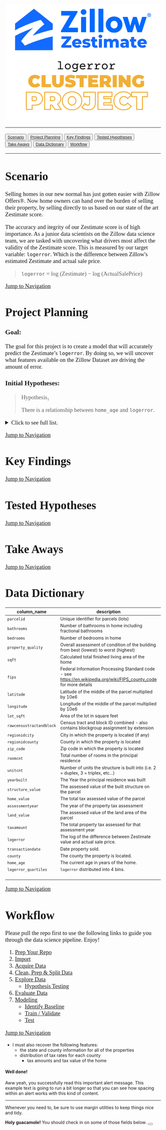 <span style="font-family:Futura; font-size:14pt">


<div style="text-align:center"><img src="zillowprojlogo.png"/></div>

___
<a id='navigation'></a>

<button class="button-save large">[Scenario](#scenario)</button>
<button class="button-save large">[Project Planning](#project-planning)</button>
<button class="button-save large">[Key Findings](#key-findings)</button>
<button class="button-save large">[Tested Hypotheses](#tested-hypotheses)</button>
<button class="button-save large">[Take Aways](#take-aways)</button>
<button class="button-save large">[Data Dictionary](#data-dictionary)</button>
<button class="button-save large">[Workflow](#workflow)</button>
___
    
    
<div class="alert alert-block alert-info"><a name="scenario"></a><h1><i class="fas fa-home"></i> Scenario</h1></div>
Selling homes in our new normal has just gotten easier with Zillow Offers®. Now home owners can hand over the burden of selling their property, by selling directly to us based on our state of the art Zestimate score.

The accuracy and itegrity of our Zestimate score is of high importance. As a junior data scientists on the Zillow data science team, we are tasked with uncovering what drivers most affect the validity of the Zestimate score. This is measured by our target variable: `logerror`. Which is the difference between Zillow's estimated Zestimate and actual sale price. 
>`logerror` = log (Zestimate) − log (ActualSalePrice)


[Jump to Navigation](#navigation)

<div class="alert alert-block alert-info"><a name="project-planning"></a><h1><i class="fab fa-trello"></i> Project Planning</h1></div>
    
### Goal: 
The goal for this project is to create a model that will accurately predict the Zestimate’s `logerror`. By doing so, we will uncover what features available on the Zillow Dataset are driving the amount of error.

### Initial Hypotheses:

> Hypothesis₁
>
> There is a relationship between `home_age` and `logerror`.

<details>
  <summary>Click to see full list. </summary>
    
> Hypothesis₂
>
> There is a relationship between `lot_sqft` and `logerror`.
    
> Hypothesis₃
>
> There is a relationship between `home_value` and `logerror`.
    
> Hypothesis₄
>
> There is a relationship between `zip_code` and `logerror`.
    
> Hypothesis₅
>
> There is a relationship between `sqft` and `logerror`.
    
> Hypothesis₆
>
> There is a relationship between `` and `logerror`.
    
> Hypothesis₇
>
> There is a relationship between `` and `logerror`.
</details>
    
    
[Jump to Navigation](#navigation)
<div class="alert alert-block alert-info"><a name="key-findings"></a><h1><i class="fas fa-highlighter"></i> Key Findings</h1></div>




[Jump to Navigation](#navigation)
<div class="alert alert-block alert-info"><a name="tested-hypotheses"></a><h1><i class="fas fa-hippo"></i> Tested Hypotheses</h1></div>




[Jump to Navigation](#navigation)
<div class="alert alert-block alert-info"><a name="take-aways"></a><h1><i class="fas fa-tasks"></i> Take Aways</h1></div>
 
 
 

[Jump to Navigation](#navigation)
<div class="alert alert-block alert-info"><a name="data-dictionary"></a><h1><i class="fas fa-book"></i> Data Dictionary</h1></div>
    
</span>

| column_name              | description                                                                                                         | key | dtype    |
|--------------------------|---------------------------------------------------------------------------------------------------------------------|-----|----------|
| `parcelid`               | Unique identifier for parcels (lots)                                                                                |     | int64    |
| `bathrooms`              | Number of bathrooms in home including fractional bathrooms                                                          |     | float64  |
| `bedrooms`               | Number of bedrooms in home                                                                                          |     | int64    |
| `property_quality`       | Overall assessment of condition of the building from best (lowest) to worst (highest)                               |     | int64    |
| `sqft`                   | Calculated total finished living area of the home                                                                   |     | float64  |
| `fips`                   | Federal Information Processing Standard code -  see https://en.wikipedia.org/wiki/FIPS_county_code for more details |     | int64    |
| `latitude`               | Latitude of the middle of the parcel multiplied by 10e6                                                             |     | float64  |
| `longitude`              | Longitude of the middle of the parcel multiplied by 10e6                                                            |     | float64  |
| `lot_sqft`               | Area of the lot in square feet                                                                                      |     | float64  |
| `rawcensustractandblock` | Census tract and block ID combined - also contains blockgroup assignment by extension                               |     | float64  |
| `regionidcity`           | City in which the property is located (if any)                                                                      |     | float64  |
| `regionidcounty`         | County in which the property is located                                                                             |     | int64    |
| `zip_code`               | Zip code in which the property is located                                                                           |     | int64    |
| `roomcnt`                | Total number of rooms in the principal residence                                                                    |     | int64    |
| `unitcnt`                | Number of units the structure is built into (i.e. 2 = duplex, 3 = triplex, etc...)                                  |     | int64    |
| `yearbuilt`              | The Year the principal residence was built                                                                          |     | int64    |
| `structure_value`        | The assessed value of the built structure on the parcel                                                             |     | float64  |
| `home_value`             | The total tax assessed value of the parcel                                                                          |     | float64  |
| `assessmentyear`         | The year of the property tax assessment                                                                             |     | int64    |
| `land_value`             | The assessed value of the land area of the parcel                                                                   |     | float64  |
| `taxamount`              | The total property tax assessed for that assessment year                                                            |     | float64  |
| `logerror`               | The log of the difference between Zestimate value and actual sale price.                                            |     | float64  |
| `transactiondate`        | Date property sold.                                                                                                 |     | object   |
| `county`                 | The county the property is located.                                                                                 |     | object   |
| `home_age`               | The current age in years of the home.                                                                               |     | int64    |
| `logerror_quartiles`     | `logerror` distributed into 4 bins.                                                                                 |     | category |
|                          |                                                                                                                     |     |          |
|                          |                                                                                                                     |     |          |
|                          |                                                                                                                     |     |          |
|                          |                                                                                                                     |     |          |

<span style="font-family:Futura; font-size:14pt">
    
[Jump to Navigation](#navigation)

<div class="alert alert-info" role="alert"><h1><i class="fas fa-project-diagram"><a name="workflow"></a></i> Workflow</h1></div>

    
Please pull the repo first to use the following links to guide you through the data science pipeline. Enjoy!

1. [Prep Your Repo](#prep-your-repo)
1. [Import](#import)
1. [Acquire Data](#acquire-data)
1. [Clean, Prep & Split Data](#clean-prep-and-split-data)
1. [Explore Data](#explore-data)
    - [Hypothesis Testing](#hypothesis-testing)
1. [Evaluate Data](#evaluate-data)
1. [Modeling](#modeling)
    - [Identify Baseline](#identify-baseline)
    - [Train / Validate](#train-validate)
    - [Test](#test)



[Jump to Navigation](#navigation)














</span>


- I must also recover the following features:
    - the state and county information for all of the properties
    - distribution of tax rates for each county
        - tax amounts and tax value of the home





<div class="alert alert-success" role="alert">
  <h4 class="alert-heading">Well done!</h4>
  <p>Aww yeah, you successfully read this important alert message. This example text is going to run a bit longer so that you can see how spacing within an alert works with this kind of content.</p>
  <hr>
  <p class="mb-0">Whenever you need to, be sure to use margin utilities to keep things nice and tidy.</p>
</div>

<div class="alert alert-warning alert-dismissible fade show" role="alert">
  <strong>Holy guacamole!</strong> You should check in on some of those fields below.
  <button type="button" class="btn-close" data-bs-dismiss="alert" aria-label="Close"></button>
</div>